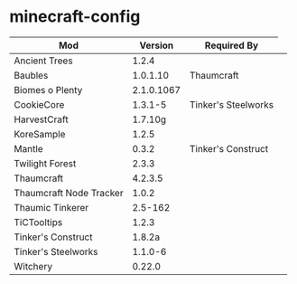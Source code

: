 # minecraft-config

<table>
<thead>
  <tr>
    <th>Mod</th>
    <th>Version</th>
    <th>Required By</th>
  </tr>
</thead>
<tbody>
  <tr>
    <td>Ancient Trees</td><td>1.2.4</td><td></td><td></td>
  </tr>
  <tr>
    <td>Baubles</td><td>1.0.1.10</td><td>Thaumcraft</td><td></td>
  </tr>
  <tr>
    <td>Biomes o Plenty</td><td>2.1.0.1067</td><td></td>
  </tr>
  <tr>
    <td>CookieCore</td><td>1.3.1-5</td><td>Tinker's Steelworks</td>
  </tr>
  <tr>
    <td>HarvestCraft</td><td>1.7.10g</td><td></td>
  </tr>
  <tr>
    <td>KoreSample</td><td>1.2.5</td><td></td>
  </tr>
  <tr>
    <td>Mantle</td><td>0.3.2</td><td>Tinker's Construct</td>
  </tr>
  <tr>
    <td>Twilight Forest</td><td>2.3.3</td><td></td>
  </tr>
  <tr>
    <td>Thaumcraft</td><td>4.2.3.5</td><td></td>
  </tr>
  <tr>
    <td>Thaumcraft Node Tracker</td><td>1.0.2</td><td></td>
  </tr>
  <tr>
    <td>Thaumic Tinkerer</td><td>2.5-162</td><td></td>
  </tr>
  <tr>
    <td>TiCTooltips</td><td>1.2.3</td><td></td>
  </tr>
  <tr>
    <td>Tinker's Construct</td><td>1.8.2a</td><td></td>
  </tr>
  <tr>
    <td>Tinker's Steelworks</td><td>1.1.0-6</td><td></td>
  </tr>
  <tr>
    <td>Witchery</td><td>0.22.0</td><td></td>
  </tr>
</tbody>
</table>
